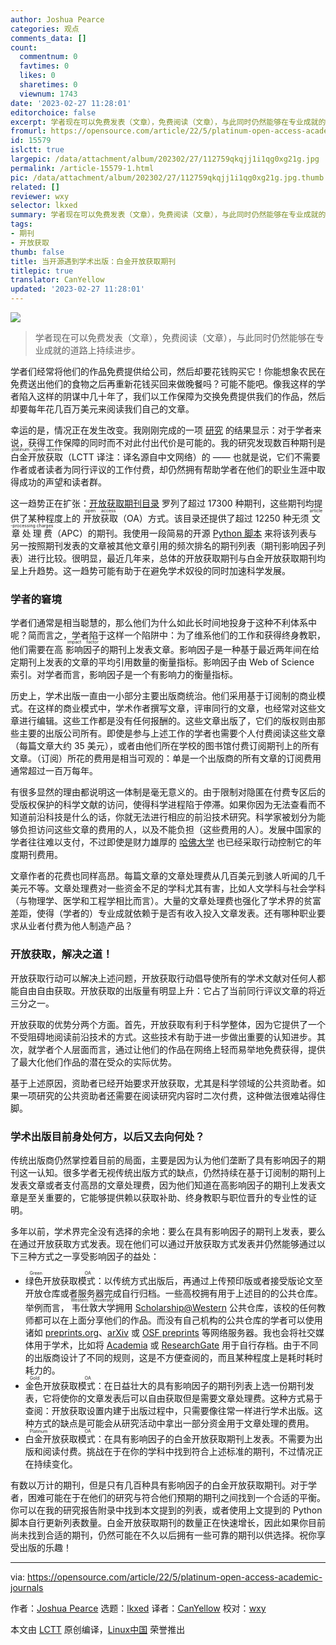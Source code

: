 ```yaml
---
author: Joshua Pearce
categories: 观点
comments_data: []
count:
  commentnum: 0
  favtimes: 0
  likes: 0
  sharetimes: 0
  viewnum: 1743
date: '2023-02-27 11:28:01'
editorchoice: false
excerpt: 学者现在可以免费发表（文章），免费阅读（文章），与此同时仍然能够在专业成就的道路上持续进步。
fromurl: https://opensource.com/article/22/5/platinum-open-access-academic-journals
id: 15579
islctt: true
largepic: /data/attachment/album/202302/27/112759qkqjj1i1qg0xg21g.jpg
permalink: /article-15579-1.html
pic: /data/attachment/album/202302/27/112759qkqjj1i1qg0xg21g.jpg.thumb.jpg
related: []
reviewer: wxy
selector: lkxed
summary: 学者现在可以免费发表（文章），免费阅读（文章），与此同时仍然能够在专业成就的道路上持续进步。
tags:
- 期刊
- 开放获取
thumb: false
title: 当开源遇到学术出版：白金开放获取期刊
titlepic: true
translator: CanYellow
updated: '2023-02-27 11:28:01'
---
```


![](/data/attachment/album/202302/27/112759qkqjj1i1qg0xg21g.jpg)



> 
> 学者现在可以免费发表（文章），免费阅读（文章），与此同时仍然能够在专业成就的道路上持续进步。
> 
> 
> 


学者们经常将他们的作品免费提供给公司，然后却要花钱购买它！你能想象农民在免费送出他们的食物之后再重新花钱买回来做晚餐吗？可能不能吧。像我这样的学者陷入这样的阴谋中几十年了，我们以工作保障为交换免费提供我们的作品，然后却要每年花几百万美元来阅读我们自己的文章。


幸运的是，情况正在发生改变。我刚刚完成的一项 [研究](https://doi.org/10.3390/knowledge2020013) 的结果显示：对于学者来说，获得工作保障的同时而不对此付出代价是可能的。我的研究发现数百种期刊是 <ruby> 白金开放获取 <rt>  platinum open access </rt></ruby>（LCTT 译注：译名源自中文网络）的 —— 也就是说，它们不需要作者或者读者为同行评议的工作付费，却仍然拥有帮助学者在他们的职业生涯中取得成功的声望和读者群。


这一趋势正在扩张：[开放获取期刊目录](https://doaj.org/) 罗列了超过 17300 种期刊，这些期刊均提供了某种程度上的 <ruby> 开放获取 <rt>  open access </rt></ruby>（OA）方式。该目录还提供了超过 12250 种无须 <ruby> 文章处理费 <rt>  article-processing charges </rt></ruby>（APC）的期刊。我使用一段简易的开源 [Python 脚本](https://osf.io/mh4bx/) 来将该列表与另一按照期刊发表的文章被其他文章引用的频次排名的期刊列表（期刊影响因子列表）进行比较。很明显，最近几年来，总体的开放获取期刊与白金开放获取期刊均呈上升趋势。这一趋势可能有助于在避免学术奴役的同时加速科学发展。


### 学者的窘境


学者们通常是相当聪慧的，那么他们为什么如此长时间地投身于这种不利体系中呢？简而言之，学者陷于这样一个陷阱中：为了维系他们的工作和获得终身教职，他们需要在高 <ruby> 影响因子 <rt>  impact factor </rt></ruby> 的期刊上发表文章。影响因子是一种基于最近两年间在给定期刊上发表的文章的平均引用数量的衡量指标。影响因子由 Web of Science 索引。对学者而言，影响因子是一个有影响力的衡量指标。


历史上，学术出版一直由一小部分主要出版商统治。他们采用基于订阅制的商业模式。在这样的商业模式中，学术作者撰写文章，评审同行的文章，也经常对这些文章进行编辑。这些工作都是没有任何报酬的。这些文章出版了，它们的版权则由那些主要的出版公司所有。即使是参与上述工作的学者也需要个人付费阅读这些文章（每篇文章大约 35 美元），或者由他们所在学校的图书馆付费订阅期刊上的所有文章。（订阅）所花的费用是相当可观的：单是一个出版商的所有文章的订阅费用通常超过一百万每年。


有很多显然的理由都说明这一体制是毫无意义的。由于限制对隐匿在付费专区后的受版权保护的科学文献的访问，使得科学进程陷于停滞。如果你因为无法查看而不知道前沿科技是什么的话，你就无法进行相应的前沿技术研究。科学家被划分为能够负担访问这些文章的费用的人，以及不能负担（这些费用的人）。发展中国家的学者往往难以支付，不过即使是财力雄厚的 [哈佛大学](https://www.theguardian.com/science/2012/apr/24/harvard-university-journal-publishers-prices) 也已经采取行动控制它的年度期刊费用。


文章作者的花费也同样高昂。每篇文章的文章处理费从几百美元到骇人听闻的几千美元不等。文章处理费对一些资金不足的学科尤其有害，比如人文学科与社会学科（与物理学、医学和工程学相比而言）。大量的文章处理费也强化了学术界的贫富差距，使得（学者的）专业成就依赖于是否有收入投入文章发表。还有哪种职业要求从业者付费为他人制造产品？


### 开放获取，解决之道！


开放获取行动可以解决上述问题，开放获取行动倡导使所有的学术文献对任何人都能自由自由获取。开放获取的出版量有明显上升：它占了当前同行评议文章的将近三分之一。


开放获取的优势分两个方面。首先，开放获取有利于科学整体，因为它提供了一个不受阻碍地阅读前沿技术的方式。这些技术有助于进一步做出重要的认知进步。其次，就学者个人层面而言，通过让他们的作品在网络上轻而易举地免费获得，提供了最大化他们作品的潜在受众的实际优势。


基于上述原因，资助者已经开始要求开放获取，尤其是科学领域的公共资助者。如果一项研究的公共资助者还需要在阅读研究内容时二次付费，这种做法很难站得住脚。


### 学术出版目前身处何方，以后又去向何处？


传统出版商仍然掌控着目前的局面，主要是因为认为他们垄断了具有影响因子的期刊这一认知。很多学者无视传统出版方式的缺点，仍然持续在基于订阅制的期刊上发表文章或者支付高昂的文章处理费，因为他们知道在高影响因子的期刊上发表文章是至关重要的，它能够提供赖以获取补助、终身教职与职位晋升的专业性的证明。


多年以前，学术界完全没有选择的余地：要么在具有影响因子的期刊上发表，要么在通过开放获取方式发表。现在他们可以通过开放获取方式发表并仍然能够通过以下三种方式之一享受影响因子的益处：


* <ruby> 绿色开放获取模式 <rt>  Green OA </rt></ruby>：以传统方式出版后，再通过上传预印版或者接受版论文至开放仓库或者服务器完成自行归档。一些高校拥有用于上述目的的公共仓库。举例而言，<ruby> 韦仕敦大学 <rt>  Western University </rt></ruby> 拥用 [Scholarship@Western](https://ir.lib.uwo.ca/) 公共仓库，该校的任何教师都可以在上面分享他们的作品。而没有自己机构的公共仓库的学者可以使用诸如 [preprints.org](https://www.preprints.org/)、[arXiv](https://arxiv.org/) 或 [OSF preprints](https://osf.io/preprints/) 等网络服务器。我也会将社交媒体用于学术，比如将 [Academia](https://westernu.academia.edu/JoshuaPearce/Papers) 或 [ResearchGate](https://www.researchgate.net/profile/Joshua-Pearce) 用于自行存档。由于不同的出版商设计了不同的规则，这是不方便查阅的，而且某种程度上是耗时耗时耗力的。
* <ruby> 金色开放获取模式 <rt>  Gold OA </rt></ruby>：在日益壮大的具有影响因子的期刊列表上选一份期刊发表，它将使你的文章发表后可以自由获取但是需要文章处理费。这种方式易于查阅：开放获取设置内建于出版过程中，只需要像往常一样进行学术出版。这种方式的缺点是可能会从研究活动中拿出一部分资金用于文章处理的费用。
* <ruby> 白金开放获取模式 <rt>  Platinum OA </rt></ruby>：在具有影响因子的白金开放获取期刊上发表。不需要为出版和阅读付费。挑战在于在你的学科中找到符合上述标准的期刊，不过情况正在持续变化。


有数以万计的期刊，但是只有几百种具有影响因子的白金开放获取期刊。对于学者，困难可能在于在他们的研究与符合他们预期的期刊之间找到一个合适的平衡。你可以在我的研究报告附录中找到本文提到的列表，或者使用上文提到的 Python 脚本自行更新列表数量。白金开放获取期刊的数量正在快速增长，因此如果你目前尚未找到合适的期刊，仍然可能在不久以后拥有一些可靠的期刊以供选择。祝你享受出版的乐趣！




---


via: <https://opensource.com/article/22/5/platinum-open-access-academic-journals>


作者：[Joshua Pearce](https://opensource.com/users/jmpearce) 选题：[lkxed](https://github.com/lkxed) 译者：[CanYellow](https://github.com/CanYellow) 校对：[wxy](https://github.com/wxy)


本文由 [LCTT](https://github.com/LCTT/TranslateProject) 原创编译，[Linux中国](https://linux.cn/) 荣誉推出